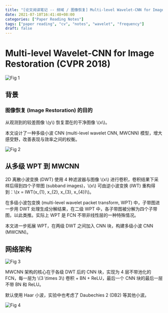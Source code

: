 ```yaml
---
title: "[论文阅读笔记 -- 频域 / 图像恢复] Multi-level Wavelet-CNN for Image Restoration (CVPR 2018)"
date: 2021-07-10T16:41:48+08:00
categories: ["Paper Reading Notes"]
tags: ["paper reading", "cv", "notes", "wavelet", "frequency"]
draft: false
---
```


# Multi-level Wavelet-CNN for Image Restoration (CVPR 2018)

![Fig 1](/images/2021/PRN39/1.png)

## 背景

### 图像恢复 (Image Restoration) 的目的

从观测到的较差图像 \\(y\\) 恢复潜在的干净图像 \\(x\\)。  

本文设计了一种多级小波 CNN (multi-level wavelet CNN, MWCNN) 模型，增大感受野，改善表现与效率之间的权衡。  

![Fig 2](/images/2021/PRN39/2.png)

## 从多级 WPT 到 MWCNN

2D 离散小波变换 (DWT) 使用 4 种滤波器与图像 \\(x\\) 进行卷积，卷积结果下采样后得到四个子带图 (subband images)，\\(x\\) 可由逆小波变换 (IWT) 重构得到：\\(x = IWT(x_{1}, x_{2}, x_{3}, x_{4})\\)。  

在多级小波包变换 (multi-level wavelet packet transform, WPT) 中，子带图进一步用 DWT 处理生成分解结果，在二级 WPT 中，各子带图被分解为四个子带图，以此类推。实际上 WPT 是 FCN 不带非线性层的一种特殊情况。  

本文进一步拓展 WPT，在两级 DWT 之间加入 CNN 块，构建多级小波 CNN (MWCNN)。  

## 网络架构

![Fig 3](/images/2021/PRN39/3.png)

MWCNN 架构的核心在于各级 DWT 后的 CNN 块，实现为 4 层不带池化的 FCN，每一层为 \\(3 \times 3\\) 卷积 + BN + ReLU，最后一个 CNN 块的最后一层不带 BN 和 ReLU。  

默认使用 Haar 小波，实验中也考虑了 Daubechies 2 (DB2) 等其他小波。  

![Fig 4](/images/2021/PRN39/4.png)
